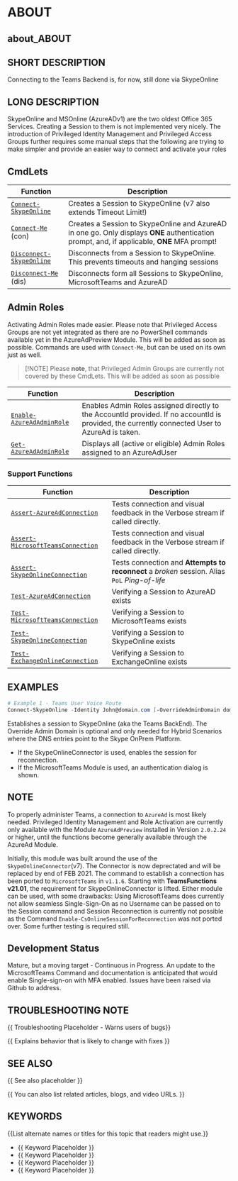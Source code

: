 ﻿# ABOUT

## about_ABOUT

## SHORT DESCRIPTION

Connecting to the Teams Backend is, for now, still done via SkypeOnline

## LONG DESCRIPTION

SkypeOnline and MSOnline (AzureADv1) are the two oldest Office 365 Services. Creating a Session to them is not implemented very nicely. The introduction of Privileged Identity Management and Privileged Access Groups further requires some manual steps that the following are trying to make simpler and provide an easier way to connect and activate your roles

## CmdLets

| Function                                                    | Description                                                                                                                                  |
| ----------------------------------------------------------- | -------------------------------------------------------------------------------------------------------------------------------------------- |
| [`Connect-SkypeOnline`](/docs/Connect-SkypeOnline.md)       | Creates a Session to SkypeOnline (v7 also extends Timeout Limit!)                                                                            |
| [`Connect-Me`](/docs/Connect-Me.md) (con)                   | Creates a Session to SkypeOnline and AzureAD in one go. Only displays **ONE** authentication prompt, and, if applicable, **ONE** MFA prompt! |
| [`Disconnect-SkypeOnline`](/docs/Disconnect-SkypeOnline.md) | Disconnects from a Session to SkypeOnline. This prevents timeouts and hanging sessions                                                       |
| [`Disconnect-Me`](/docs/Disconnect-Me.md) (dis)             | Disconnects form all Sessions to SkypeOnline, MicrosoftTeams and AzureAD                                                                     |

## Admin Roles

Activating Admin Roles made easier. Please note that Privileged Access Groups are not yet integrated as there are no PowerShell commands available yet in the AzureAdPreview Module. This will be added as soon as possible. Commands are used with `Connect-Me`, but can be used on its own just as well.

> [!NOTE] Please **note**, that Privileged Admin Groups are currently not covered by these CmdLets. This will be added as soon as possible

| Function                                                      | Description                                                                                                                                     |
| ------------------------------------------------------------- | ----------------------------------------------------------------------------------------------------------------------------------------------- |
| [`Enable-AzureAdAdminRole`](/docs/Enable-AzureAdAdminRole.md) | Enables Admin Roles assigned directly to the AccountId provided. If no accountId is provided, the currently connected User to AzureAd is taken. |
| [`Get-AzureAdAdminRole`](/docs/Get-AzureAdAdminRole.md)       | Displays all (active or eligible) Admin Roles assigned to an AzureAdUser                                                                        |

### Support Functions

| Function                                                                      | Description                                                                                   |
| ----------------------------------------------------------------------------- | --------------------------------------------------------------------------------------------- |
| [`Assert-AzureAdConnection`](/docs/Assert-AzureAdConnection.md)               | Tests connection and visual feedback in the Verbose stream if called directly.                |
| [`Assert-MicrosoftTeamsConnection`](/docs/Assert-MicrosoftTeamsConnection.md) | Tests connection and visual feedback in the Verbose stream if called directly.                |
| [`Assert-SkypeOnlineConnection`](/docs/Assert-SkypeOnlineConnection.md)       | Tests connection and **Attempts to reconnect** a *broken* session. Alias `PoL` *Ping-of-life* |
| [`Test-AzureAdConnection`](/docs/Test-AzureAdConnection.md)                   | Verifying a Session to AzureAD exists                                                         |
| [`Test-MicrosoftTeamsConnection`](/docs/Test-MicrosoftTeamsConnection.md)     | Verifying a Session to MicrosoftTeams exists                                                  |
| [`Test-SkypeOnlineConnection`](/docs/Test-SkypeOnlineConnection.md)           | Verifying a Session to SkypeOnline exists                                                     |
| [`Test-ExchangeOnlineConnection`](/docs/Test-ExchangeOnlineConnection.md)     | Verifying a Session to ExchangeOnline exists                                                  |

## EXAMPLES

````powershell
# Example 1 - Teams User Voice Route
Connect-SkypeOnline -Identity John@domain.com [-OverrideAdminDomain domain.onmicrosoft.com]
````

Establishes a session to SkypeOnline (aka the Teams BackEnd). The Override Admin Domain is optional and only needed for Hybrid Scenarios where the DNS entries point to the Skype OnPrem Platform.

- If the SkypeOnlineConnector is used, enables the session for reconnection.
- If the MicrosoftTeams Module is used, an authentication dialog is shown.

## NOTE

To properly administer Teams, a connection to `AzureAd` is most likely needed. Privileged Identity Management and Role Activation are currently only available with the Module `AzureAdPreview` installed in Version `2.0.2.24` or higher, until the functions become generally available through the AzureAd Module.

Initially, this module was built around the use of the `SkypeOnlineConnector`(v7). The Connector is now deprectated and will be replaced by end of FEB 2021.
The command to establish a connection has been ported to `MicrosoftTeams` in `v1.1.6`. Starting with **TeamsFunctions v21.01**, the requirement for SkypeOnlineConnector is lifted. Either module can be used, with some drawbacks: Using MicrosoftTeams does currently not allow seamless Single-Sign-On as no Username can be passed on to the Session command and Session Reconnection is currently not possible as the Command `Enable-CsOnlineSessionForReconnection` was not ported over. Some further testing is required still.

## Development Status

Mature, but a moving target - Continuous in Progress. An update to the MicrosoftTeams Command and documentation is anticipated that would enable Single-sign-on with MFA enabled. Issues have been raised via Github to address.

## TROUBLESHOOTING NOTE

{{ Troubleshooting Placeholder - Warns users of bugs}}

{{ Explains behavior that is likely to change with fixes }}

## SEE ALSO

{{ See also placeholder }}

{{ You can also list related articles, blogs, and video URLs. }}

## KEYWORDS

{{List alternate names or titles for this topic that readers might use.}}

- {{ Keyword Placeholder }}
- {{ Keyword Placeholder }}
- {{ Keyword Placeholder }}
- {{ Keyword Placeholder }}
